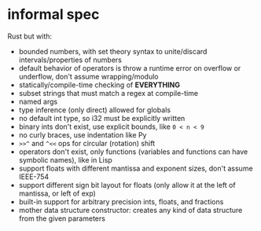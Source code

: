# informal spec

Rust but with:

- bounded numbers, with set theory syntax to unite/discard intervals/properties of numbers
- default behavior of operators is throw a runtime error on overflow or underflow, don't assume wrapping/modulo
- statically/compile-time checking of **EVERYTHING**
- subset strings that must match a regex at compile-time
- named args
- type inference (only direct) allowed for globals
- no default int type, so i32 must be explicitly written
- binary ints don't exist, use explicit bounds, like `0 < n < 9`
- no curly braces, use indentation like Py
- `>>^` and `^<<` ops for circular (rotation) shift
- operators don't exist, only functions (variables and functions can have symbolic names), like in Lisp
- support floats with different mantissa and exponent sizes, don't assume IEEE-754
- support different sign bit layout for floats (only allow it at the left of mantissa, or left of exp)
- built-in support for arbitrary precision ints, floats, and fractions
- mother data structure constructor: creates any kind of data structure from the given parameters
